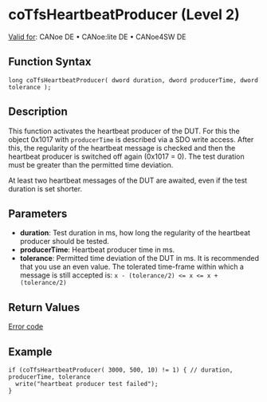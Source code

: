 # coTfsHeartbeatProducer (Level 2)

[Valid for](../../../../Shared/FeatureAvailability.md):  CANoe DE • CANoe:lite DE • CANoe4SW DE

## Function Syntax

```plaintext
long coTfsHeartbeatProducer( dword duration, dword producerTime, dword tolerance );
```

## Description

This function activates the heartbeat producer of the DUT. For this the object 0x1017 with `producerTime` is described via a SDO write access. After this, the regularity of the heartbeat message is checked and then the heartbeat producer is switched off again (0x1017 = 0). The test duration must be greater than the permitted time deviation.

At least two heartbeat messages of the DUT are awaited, even if the test duration is set shorter.

## Parameters

- **duration**: Test duration in ms, how long the regularity of the heartbeat producer should be tested.
- **producerTime**: Heartbeat producer time in ms.
- **tolerance**: Permitted time deviation of the DUT in ms. It is recommended that you use an even value. The tolerated time-frame within which a message is still accepted is: `x - (tolerance/2) <= x <= x + (tolerance/2)`

## Return Values

[Error code](../CAPLfunctionsCANopenNLTFSErrorCodes.md)

## Example

```plaintext
if (coTfsHeartbeatProducer( 3000, 500, 10) != 1) { // duration, producerTime, tolerance
  write("heartbeat producer test failed");
}
```

